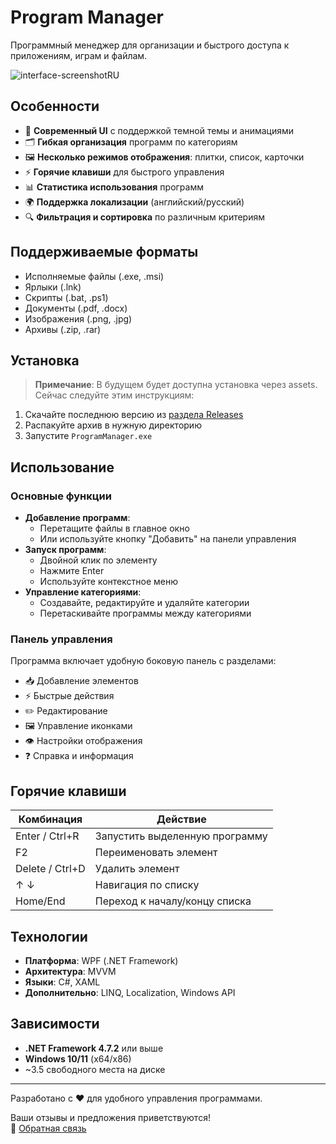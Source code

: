 # Program Manager

Программный менеджер для организации и быстрого доступа к приложениям, играм и файлам.

![interface-screenshotRU](https://github.com/user-attachments/assets/2934d100-936d-4204-b47f-fd81bfcc32b1)

## Особенности

- 🎨 **Современный UI** с поддержкой темной темы и анимациями
- 🗂 **Гибкая организация** программ по категориям
- 🖼 **Несколько режимов отображения**: плитки, список, карточки
- ⚡ **Горячие клавиши** для быстрого управления
- 📊 **Статистика использования** программ
- 🌍 **Поддержка локализации** (английский/русский)
- 🔍 **Фильтрация и сортировка** по различным критериям

## Поддерживаемые форматы

- Исполняемые файлы (.exe, .msi)
- Ярлыки (.lnk)
- Скрипты (.bat, .ps1)
- Документы (.pdf, .docx)
- Изображения (.png, .jpg)
- Архивы (.zip, .rar)

## Установка
> **Примечание**: В будущем будет доступна установка через assets. Сейчас следуйте этим инструкциям:

1. Скачайте последнюю версию из [раздела Releases](#) <!-- Добавьте ссылку когда будет готово -->
2. Распакуйте архив в нужную директорию
3. Запустите `ProgramManager.exe`

## Использование

### Основные функции
- **Добавление программ**:
  - Перетащите файлы в главное окно
  - Или используйте кнопку "Добавить" на панели управления
- **Запуск программ**:
  - Двойной клик по элементу
  - Нажмите Enter
  - Используйте контекстное меню
- **Управление категориями**:
  - Создавайте, редактируйте и удаляйте категории
  - Перетаскивайте программы между категориями

### Панель управления
Программа включает удобную боковую панель с разделами:
- 📥 Добавление элементов
- ⚡ Быстрые действия
- ✏️ Редактирование
- 🖼️ Управление иконками
- 👁️ Настройки отображения
- ❓ Справка и информация

## Горячие клавиши

| Комбинация       | Действие                  |
|------------------|---------------------------|
| Enter / Ctrl+R   | Запустить выделенную программу |
| F2               | Переименовать элемент     |
| Delete / Ctrl+D  | Удалить элемент           |
| ↑ ↓              | Навигация по списку       |
| Home/End         | Переход к началу/концу списка |

## Технологии

- **Платформа**: WPF (.NET Framework)
- **Архитектура**: MVVM
- **Языки**: C#, XAML
- **Дополнительно**: LINQ, Localization, Windows API

## Зависимости

- **.NET Framework 4.7.2** или выше
- **Windows 10/11** (x64/x86)
- ~3.5 свободного места на диске

---

Разработано с ❤️ для удобного управления программами.  

Ваши отзывы и предложения приветствуются!  
📧 [Обратная связь](https://mittory.github.io/FeedBackSite/)
